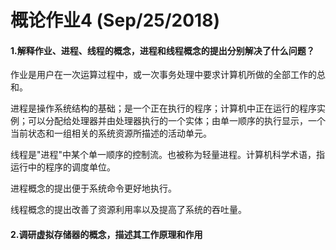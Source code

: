 # 概论作业4 (Sep/25/2018)
#### 1.解释作业、进程、线程的概念，进程和线程概念的提出分别解决了什么问题？

作业是用户在一次运算过程中，或一次事务处理中要求计算机所做的全部工作的总和。

进程是操作系统结构的基础；是一个正在执行的程序；计算机中正在运行的程序实例；可以分配给处理器并由处理器执行的一个实体；由单一顺序的执行显示，一个当前状态和一组相关的系统资源所描述的活动单元。 

线程是"进程"中某个单一顺序的控制流。也被称为轻量进程。计算机科学术语，指运行中的程序的调度单位。

进程概念的提出便于系统命令更好地执行。

线程概念的提出改善了资源利用率以及提高了系统的吞吐量。
#### 2.调研虚拟存储器的概念，描述其工作原理和作用
